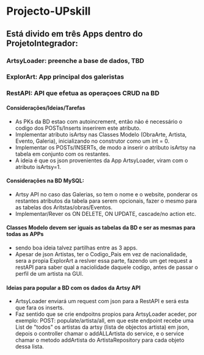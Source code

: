 # Projecto-UPskill

## Está divido em três Apps dentro do ProjetoIntegrador:

### ArtsyLoader: preenche a base de dados, TBD
### ExplorArt: App principal dos galeristas
### RestAPI: API que efetua as operaçoes CRUD na BD

#### Considerações/Ideias/Tarefas
- As PKs da BD estao com autoincrement, então não é necessário o codigo dos POSTs/Inserts inserirem este atributo.
- Implementar atributo isArtsy nas Classes Modelo (ObraArte, Artista, Evento, Galeria), inicializando no construtor como um int = 0.
- Implementar os POSTs/INSERTs, de modo a inserir o atributo isArtsy na tabela em conjunto com os restantes.
- A ideia é que os json provenientes da App ArtsyLoader, viram com o atributo isArtsy=1.

#### Considerações na BD MySQL:
- Artsy API no caso das Galerias, so tem o nome e o website, ponderar os restantes atributos da tabela para serem opcionais, fazer o mesmo para
as tabelas dos Aritstas/obras/Eventos.
- Implementar/Rever os ON DELETE, ON UPDATE, cascade/no action etc.

#### Classes Modelo devem ser iguais as tabelas da BD e ser as mesmas para todas as APPs
- sendo boa ideia talvez partilhas entre as 3 apps.
- Apesar de json Artistas, ter o Codigo_Pais em vez de nacionalidade, sera a propia ExplorArt 
a reslver essa parte, fazendo um get request a restAPI para saber qual a naciolidade daquele codigo,
antes de passar o perfil de um artista na GUI.

#### Ideias para popular a BD com os dados da Artsy API
- ArtsyLoader enviará um request com json para a RestAPI e será esta que fara os inserts.
- Faz sentido que se crie endpoitns propios para ArtsyLoader aceder, por exemplo:
POST: populate/artista/all, em que este endpoint recebe uma List de "todos" os artistas da artsy (lista de objectos artista)
em json, depois o controller chamar o addALLArtista do service, e o service chamar o metodo addArtista do ArtistaRepository para cada objeto dessa lista.


